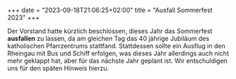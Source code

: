 +++
date = "2023-09-18T21:06:25+02:00"
title = "Ausfall Sommerfest 2023"
+++

Der Vorstand hatte kürzlich beschlossen, dieses Jahr das Sommerfest **ausfallen** zu lassen, da am gleichen Tag das 40 jährige Jubiläum des katholischen Pfarrzentrums stattfand.
Stattdessen sollte ein Ausflug in den Rheingau mit Bus und Schiff erfolgen, was dieses Jahr allerdings auch nicht mehr geklappt hat, aber für das nächste Jahr geplant ist.
Wir entschuldigen uns für den späten Hinweis hierzu.
